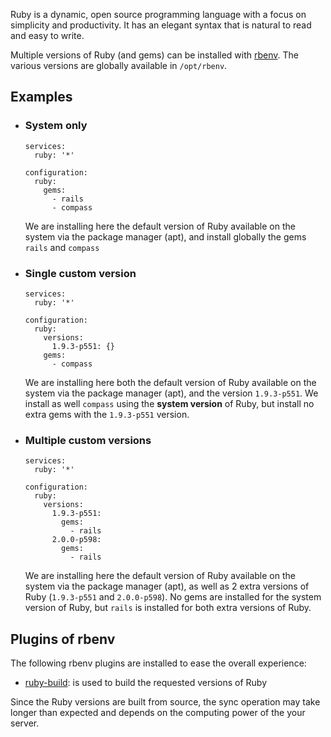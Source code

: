 Ruby is a dynamic, open source programming language with a focus on simplicity and productivity. It has an elegant syntax that is natural to read and easy to write.

Multiple versions of Ruby (and gems) can be installed with [rbenv](https://github.com/sstephenson/rbenv#groom-your-apps-ruby-environment-with-rbenv). The various versions are globally available in `/opt/rbenv`.


## Examples

* ### System only

  ```example
  services:
    ruby: '*'

  configuration:
    ruby:
      gems:
        - rails
        - compass
  ```

  We are installing here the default version of Ruby available on the system via the package manager (apt), and install globally the gems `rails` and `compass`

* ### Single custom version

  ```example
  services:
    ruby: '*'

  configuration:
    ruby:
      versions:
        1.9.3-p551: {}
      gems:
        - compass
  ```

  We are installing here both the default version of Ruby available on the system via the package manager (apt), and the version `1.9.3-p551`. We install as well `compass` using the **system version** of Ruby, but install no extra gems with the `1.9.3-p551` version.

* ### Multiple custom versions

  ```example
  services:
    ruby: '*'

  configuration:
    ruby:
      versions:
        1.9.3-p551:
          gems:
            - rails
        2.0.0-p598:
          gems:
            - rails
  ```

  We are installing here the default version of Ruby available on the system via the package manager (apt), as well as 2 extra versions of Ruby (`1.9.3-p551` and `2.0.0-p598`). No gems are installed for the system version of Ruby, but `rails` is installed for both extra versions of Ruby.

## Plugins of rbenv

The following rbenv plugins are installed to ease the overall experience:
- [ruby-build](https://github.com/sstephenson/ruby-build#readme): is used to build the requested versions of Ruby

Since the Ruby versions are built from source, the sync operation may take longer than expected and depends on the computing power of the your server.
